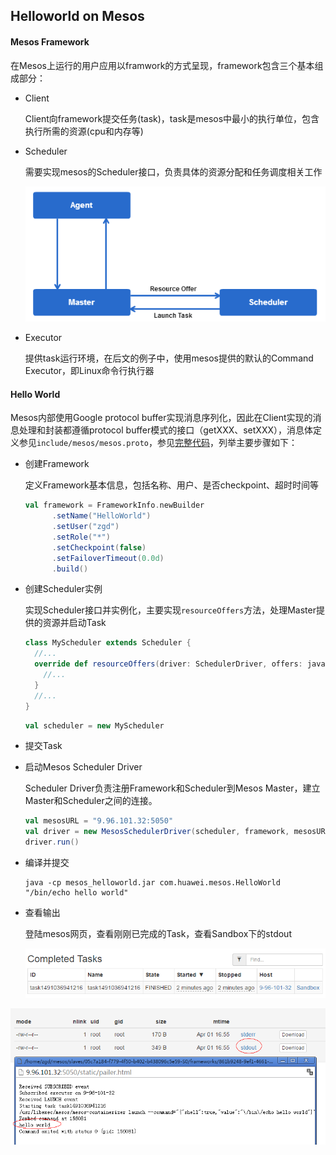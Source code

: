 ## Helloworld on Mesos



#### Mesos Framework

在Mesos上运行的用户应用以framwork的方式呈现，framework包含三个基本组成部分：

* Client

  Client向framework提交任务(task)，task是mesos中最小的执行单位，包含执行所需的资源(cpu和内存等)

* Scheduler

  需要实现mesos的Scheduler接口，负责具体的资源分配和任务调度相关工作

  ![](pictures/mesos_arch.PNG)

* Executor

  提供task运行环境，在后文的例子中，使用mesos提供的默认的Command Executor，即Linux命令行执行器

#### Hello World

Mesos内部使用Google protocol buffer实现消息序列化，因此在Client实现的消息处理和封装都遵循protocol buffer模式的接口（getXXX、setXXX），消息体定义参见`include/mesos/mesos.proto`，参见[完整代码](https://github.com/SeptimusZhu/mesos_helloworld)，列举主要步骤如下：

* 创建Framework

  定义Framework基本信息，包括名称、用户、是否checkpoint、超时时间等

  ```scala
  val framework = FrameworkInfo.newBuilder
        .setName("HelloWorld")
        .setUser("zgd")
        .setRole("*")
        .setCheckpoint(false)
        .setFailoverTimeout(0.0d)
        .build()
  ```


* 创建Scheduler实例

  实现Scheduler接口并实例化，主要实现`resourceOffers`方法，处理Master提供的资源并启动Task

  ```scala
  class MyScheduler extends Scheduler {
    //...
    override def resourceOffers(driver: SchedulerDriver, offers: java.util.List[Offer]) {
      //...
    }
    //...
  }
  ```

  ```scala
  val scheduler = new MyScheduler
  ```

* 提交Task

* 启动Mesos Scheduler Driver

  Scheduler Driver负责注册Framework和Scheduler到Mesos Master，建立Master和Scheduler之间的连接。

  ```scala
  val mesosURL = "9.96.101.32:5050"
  val driver = new MesosSchedulerDriver(scheduler, framework, mesosURL)
  driver.run()
  ```

* 编译并提交

  ```shell
  java -cp mesos_helloworld.jar com.huawei.mesos.HelloWorld "/bin/echo hello world"
  ```

* 查看输出

  登陆mesos网页，查看刚刚已完成的Task，查看Sandbox下的stdout

  ![](pictures/mesos_task.PNG)

![](pictures/mesos_sandbox_stdout.PNG)
